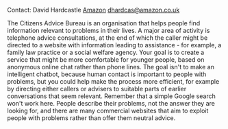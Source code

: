 Contact: David Hardcastle [Amazon](Amazon "wikilink")
<dhardcas@amazon.co.uk>

The Citizens Advice Bureau is an organisation that helps people find
information relevant to problems in their lives. A major area of
activity is telephone advice consultations, at the end of which the
caller might be directed to a website with information leading to
assistance - for example, a family law practice or a social welfare
agency. Your goal is to create a service that might be more comfortable
for younger people, based on anonymous online chat rather than phone
lines. The goal isn't to make an intelligent chatbot, because human
contact is important to people with problems, but you could help make
the process more efficient, for example by directing either callers or
advisers to suitable parts of earlier conversations that seem relevant.
Remember that a simple Google search won't work here. People describe
their problems, not the answer they are looking for, and there are many
commercial websites that aim to exploit people with problems rather than
offer them neutral advice.